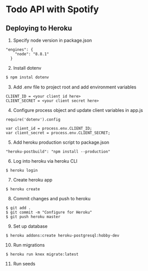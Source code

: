 # Todo API with Spotify

## Deploying to Heroku

1. Specify node version in package.json
```
"engines": {
    "node": "8.8.1"
  }
```
2. Install dotenv
```bash
$ npm instal dotenv
```
3. Add .env file to project root and add environment variables
```
CLIENT_ID = <your client id here>
CLIENT_SECRET = <your client secret here>
```
4. Configure process object and update client variables in app.js
```
require('dotenv').config

var client_id = process.env.CLIENT_ID;
var client_secret = process.env.CLIENT_SECRET;
```
5. Add heroku production script to package.json
```
"heroku-postbuild": "npm install --production"
```
6. Log into heroku via heroku CLI
```
$ heroku login
```
7. Create heroku app
```
$ heroku create
```
8. Commit changes and push to heroku
```
$ git add .
$ git commit -m "Configure for Heroku"
$ git push heroku master
```
9. Set up database
```
$ heroku addons:create heroku-postgresql:hobby-dev
```
10. Run migrations
```
$ heroku run knex migrate:latest
```
11. Run seeds
